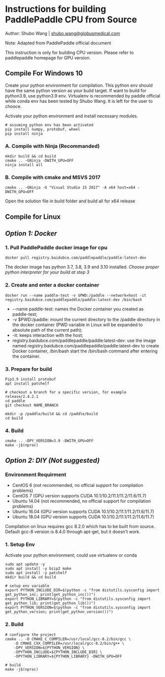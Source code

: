 # **Instructions for building PaddlePaddle CPU from Source**

Author: Shubo Wang | <shubo.wang@globusmedical.com>

Note: Adapted from PaddlePaddle official document

This instruction is only for building CPU version. Please refer to paddlepaddle homepage for GPU version.

## **Compile For Windows 10**

Create your python environment for compilation. This python env should have the same python version as your build target. If want to build for python3.9, use python3.9 env. Virtualenv is recommended by paddle official while conda env has been tested by Shubo Wang. It is left for the user to chooce.

Activate your python environment and install necessary modules.

```
# assuming python env has been activated
pip install numpy, protobuf, wheel
pip install ninja
```

### A. Compile with Ninja (Recommanded)

```
mkdir build && cd build
cmake .. -GNinja -DWITH_GPU=OFF
ninja install all
```

### B. Compile with cmake and MSVS 2017

```
cmake .. -GNinja -G "Visual Studio 15 2017" -A x64 host=x64 -DWITH_GPU=OFF
```

Open the solution file in build folder and build all for x64 release

## **Compile for Linux**

## *Option 1: Docker*

### 1. Pull PaddlePaddle docker image for cpu

```
docker pull registry.baidubce.com/paddlepaddle/paddle:latest-dev
```

The docker image has python 3.7, 3.8, 3.9 and 3.10 installed. *Choose proper python interpreter for your build at step 3*

### 2. Create and enter a docker container

```
docker run --name paddle-test -v $PWD:/paddle --network=host -it registry.baidubce.com/paddlepaddle/paddle:latest-dev /bin/bash
```

- --name paddle-test: names the Docker container you created as paddle-test;
- -v $PWD:/paddle: mount the current directory to the /paddle directory in the docker container (PWD variable in Linux will be expanded to absolute path of the current path);
- -it: keeps interaction with the host;
- registry.baidubce.com/paddlepaddle/paddle:latest-dev: use the image named registry.baidubce.com/paddlepaddle/paddle:latest-dev to create Docker container, /bin/bash start the /bin/bash command after entering the container.

### 3. Prepare for build

```
Pip3.9 install protobuf
apt install patchelf

# checkout a branch for a specific version, for example release/2.4.2.1
cd paddle
git checkout NAME_BRANCH

mkdir -p /paddle/build && cd /paddle/build
cd build
```

### 4. Build

```
cmake .. -DPY_VERSION=3.9 -DWITH_GPU=OFF
make -j$(nproc)
```

## *Option 2: DIY (Not suggested)*

### Environment Requirment

- CentOS 6 (not recommended, no official support for compilation problems)
- CentOS 7 (GPU version supports CUDA 10.1/10.2/11.1/11.2/11.6/11.7)
- Ubuntu 14.04 (not recommended, no official support for compilation problems)
- Ubuntu 16.04 (GPU version supports CUDA 10.1/10.2/11.1/11.2/11.6/11.7)
- Ubuntu 18.04 (GPU version supports CUDA 10.1/10.2/11.1/11.2/11.6/11.7)

Compilation on linux requires gcc 8.2.0 which has to be built from source. Default gcc-8 version is 8.4.0 through apt-get, but it doesn't work.

### 1. Setup Env

Activate your python environment; could use virtualenv or conda

```
sudo apt update -y
sudo apt install -y bzip2 make
sudo apt install -y patchelf
mkdir build && cd build
```

```
# setup env variable
export PYTHON_INCLUDE_DIR=$(python -c "from distutils.sysconfig import get_python_inc; print(get_python_inc())")
export PYTHON_LIBRARY=$(python -c "from distutils.sysconfig import get_python_lib; print(get_python_lib())")
export PYTHON_VERSION=$(python -c "from distutils.sysconfig import get_python_version; print(get_python_version())")
```

### 2. Build

```
# configure the project
cmake .. -D CMAKE_C_COMPILER=/usr/local/gcc-8.2/bin/gcc \
    -D CMAKE_CXX_COMPILER=/usr/local/gcc-8.2/bin/g++ \
    -DPY_VERSION=${PYTHON_VERSION} \
    -DPYTHON_INCLUDE=${PYTHON_INCLUDE_DIR} \
    -DPYTHON_LIBRARY=${PYTHON_LIBRARY} -DWITH_GPU=OFF 

# build
make -j$(nproc)
```
